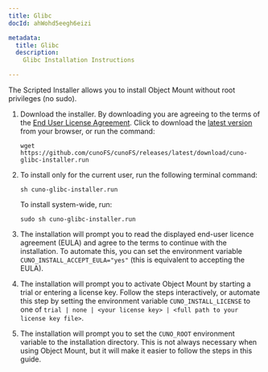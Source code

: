 ```yaml
---
title: Glibc
docId: ahWohd5eegh6eizi

metadata:
  title: Glibc
  description:
    Glibc Installation Instructions

---
```


The Scripted Installer allows you to install Object Mount without root privileges (no sudo).

1. Download the installer. By downloading you are agreeing to the terms of the [End User License Agreement](https://www.storj.io/legal/terms-of-use). Click to download the [latest version](https://github.com/cunoFS/cunoFS/releases/latest/download/cuno-glibc-installer.run) from your browser, or run the command:

   ```console
   wget https://github.com/cunoFS/cunoFS/releases/latest/download/cuno-glibc-installer.run
   ```

2. To install only for the current user, run the following terminal command:

   ```console
   sh cuno-glibc-installer.run
   ```

   To install system-wide, run:

   ```console
   sudo sh cuno-glibc-installer.run
   ```

3. The installation will prompt you to read the displayed end-user licence agreement (EULA) and agree to the terms to continue with the installation. To automate this, you can set the environment variable `CUNO_INSTALL_ACCEPT_EULA="yes"` (this is equivalent to accepting the EULA).

4. The installation will prompt you to activate Object Mount by starting a trial or entering a license key. Follow the steps interactively, or automate this step by setting the environment variable `CUNO_INSTALL_LICENSE` to one of `trial | none | <your license key> | <full path to your license key file>`.

5. The installation will prompt you to set the `CUNO_ROOT` environment variable to the installation directory. This is not always necessary when using Object Mount, but it will make it easier to follow the steps in this guide.
